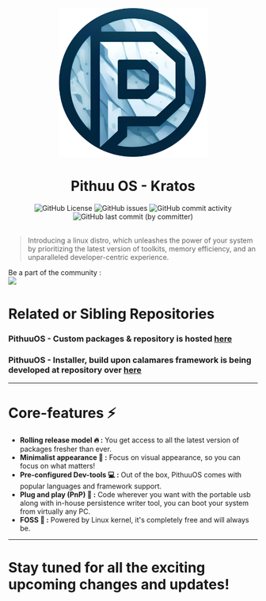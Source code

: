 <div align="center">
  <img src=https://raw.githubusercontent.com/shiven-saini/pithuu-iso/main/res/logo.png width="300">
  <h1>Pithuu OS - Kratos</h1>
</div>

<div align="center">
  <img alt="GitHub License" src="https://img.shields.io/github/license/shiven-saini/pithuu-iso?style=for-the-badge&logo=github">
  <img alt="GitHub issues" src="https://img.shields.io/github/issues-raw/shiven-saini/pithuu-iso?style=for-the-badge&logo=github">
  <img alt="GitHub commit activity" src="https://img.shields.io/github/commit-activity/w/shiven-saini/pithuu-iso?style=for-the-badge&logo=github">
  <img alt="GitHub last commit (by committer)" src="https://img.shields.io/github/last-commit/shiven-saini/pithuu-iso?style=for-the-badge&logo=github">
</div>

</br>

> Introducing a linux distro, which unleashes the power of your system by prioritizing the latest version of toolkits, memory efficiency, and an unparalleled developer-centric experience.

Be a part of the community : <br/>
[![](https://img.shields.io/discord/1177236605115842580?style=for-the-badge&logo=Discord&logoColor=FFFFFF&label=PithuuOS%20Server)](https://discord.gg/wz9pKweD)

# Related or Sibling Repositories
### PithuuOS - Custom packages & repository is hosted [here](https://github.com/shiven-saini/pithuu-repo)

### PithuuOS - Installer, build upon calamares framework is being developed at repository over [here](https://github.com/Shiven-saini/pithuu-installer)
----

# Core-features ⚡

- **Rolling release model 🔥 :**  You get access to all the latest version of packages fresher than ever.
- **Minimalist appearance 🤩 :** Focus on visual appearance, so you can focus on what matters!
- **Pre-configured Dev-tools 💻 :** Out of the box, PithuuOS comes with popular languages and framework support.
- **Plug and play (PnP) 🔌 :** Code wherever you want with the portable usb along with in-house persistence writer tool, you can boot your system from virtually any PC.
- **FOSS 🐧 :** Powered by Linux kernel, it's completely free and will always be.

---
# Stay tuned for all the exciting upcoming changes and updates!


